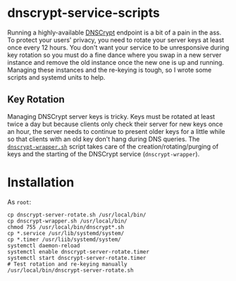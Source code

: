 # dnscrypt-service-scripts

Running a highly-available [DNSCrypt](https://www.dnscrypt.org/) endpoint is a bit of a pain in the ass.  To protect your users' privacy, you need to rotate your server keys at least once every 12 hours.  You don't want your service to be unresponsive during key rotation so you must do a fine dance where you swap in a new server instance and remove the old instance once the new one is up and running.   Managing these instances and the re-keying is tough, so I wrote some scripts and systemd units to help.

## Key Rotation
Managing DNSCrypt server keys is tricky.  Keys must be rotated at least twice a day but because clients only check their server for new keys once an hour, the server needs to continue to present older keys for a little while so that clients with an old key don't hang during DNS queries.  The [`dnscrypt-wrapper.sh`](https://github.com/chrissnell/dnscrypt-service-scripts/blob/master/dnscrypt-wrapper.sh) script takes care of the creation/rotating/purging of keys and the starting of the DNSCrypt service (`dnscrypt-wrapper`).

# Installation
As `root`:
```
cp dnscrypt-server-rotate.sh /usr/local/bin/
cp dnscrypt-wrapper.sh /usr/local/bin/
chmod 755 /usr/local/bin/dnscrypt*.sh
cp *.service /usr/lib/systemd/system/
cp *.timer /usr/liib/systemd/system/
systemctl daemon-reload
systemctl enable dnscrypt-server-rotate.timer
systemctl start dnscrypt-server-rotate.timer
# Test rotation and re-keying manually
/usr/local/bin/dnscrypt-server-rotate.sh
```
